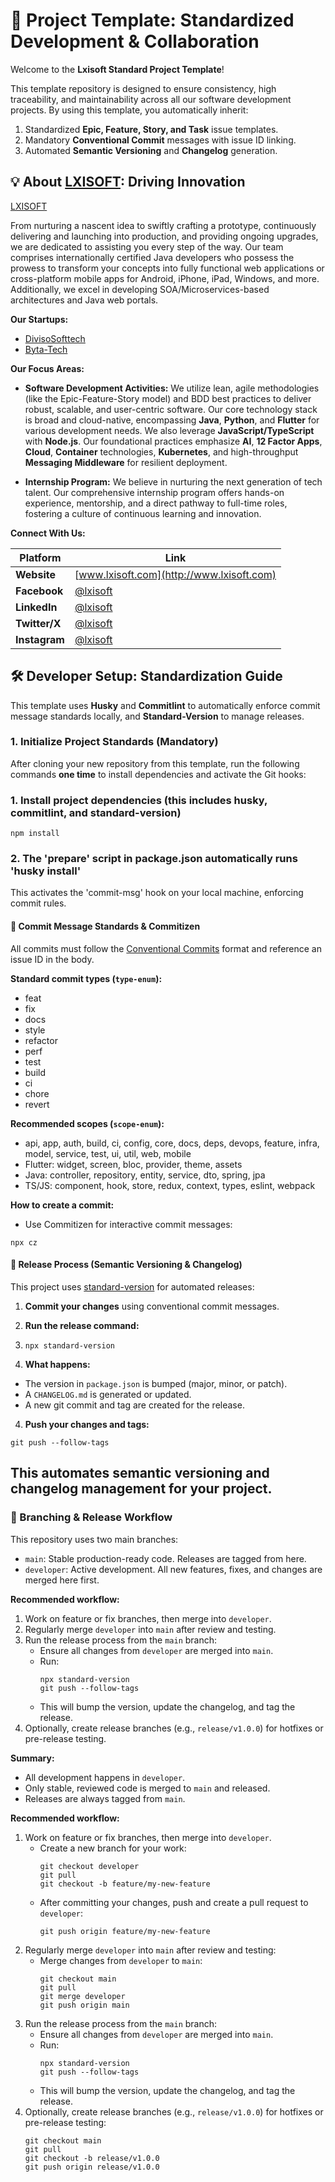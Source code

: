 # 🚀 Project Template: Standardized Development & Collaboration

Welcome to the **Lxisoft Standard Project Template**!

This template repository is designed to ensure consistency, high traceability, and maintainability across all our software development projects. By using this template, you automatically inherit:

1. Standardized **Epic, Feature, Story, and Task** issue templates.
2. Mandatory **Conventional Commit** messages with issue ID linking.
3. Automated **Semantic Versioning** and **Changelog** generation.

## 💡 About [LXISOFT](https://www.lxisoft.com): Driving Innovation

[LXISOFT](https://www.lxisoft.com) 

From nurturing a nascent idea to swiftly crafting a prototype, continuously delivering and launching into production, and providing ongoing upgrades, we are dedicated to assisting you every step of the way. Our team comprises internationally certified Java developers who possess the prowess to transform your concepts into fully functional web applications or cross-platform mobile apps for Android, iPhone, iPad, Windows, and more. Additionally, we excel in developing SOA/Microservices-based architectures and Java web portals.

**Our Startups:**
- [DivisoSofttech](https://www.lxisoft.com/startups/diviso-softtech)
- [Byta-Tech](https://www.lxisoft.com/startups/byta-tech)

**Our Focus Areas:**

* **Software Development Activities:** We utilize lean, agile methodologies (like the Epic-Feature-Story model) and BDD best practices to deliver robust, scalable, and user-centric software. Our core technology stack is broad and cloud-native, encompassing **Java**, **Python**, and **Flutter** for various development needs. We also leverage **JavaScript/TypeScript** with **Node.js**. Our foundational practices emphasize **AI**, **12 Factor Apps**, **Cloud**, **Container** technologies, **Kubernetes**, and high-throughput **Messaging Middleware** for resilient deployment.

* **Internship Program:** We believe in nurturing the next generation of tech talent. Our comprehensive internship program offers hands-on experience, mentorship, and a direct pathway to full-time roles, fostering a culture of continuous learning and innovation.

**Connect With Us:**

| Platform | Link | 
| ----- | ----- | 
| **Website** | [www.lxisoft.com](http://www.lxisoft.com) | 
| **Facebook** | [@lxisoft](https://www.facebook.com/lxisoft) | 
| **LinkedIn** | [@lxisoft](https://www.linkedin.com/company/lxisoft) | 
| **Twitter/X** | [@lxisoft](https://twitter.com/lxisoft) | 
| **Instagram** | [@lxisoft](https://www.instagram.com/lxisoft) | 

## 🛠️ Developer Setup: Standardization Guide

This template uses **Husky** and **Commitlint** to automatically enforce commit message standards locally, and **Standard-Version** to manage releases.

### 1. Initialize Project Standards (Mandatory)

After cloning your new repository from this template, run the following commands **one time** to install dependencies and activate the Git hooks:


### 1. Install project dependencies (this includes husky, commitlint, and standard-version)

```npm install                                                ```

### 2. The 'prepare' script in package.json automatically runs 'husky install'
 This activates the 'commit-msg' hook on your local machine, enforcing commit rules.

#### 📝 Commit Message Standards & Commitizen

All commits must follow the [Conventional Commits](https://www.conventionalcommits.org/) format and reference an issue ID in the body.

**Standard commit types (`type-enum`):**
- feat
- fix
- docs
- style
- refactor
- perf
- test
- build
- ci
- chore
- revert

**Recommended scopes (`scope-enum`):**
- api, app, auth, build, ci, config, core, docs, deps, devops, feature, infra, model, service, test, ui, util, web, mobile
- Flutter: widget, screen, bloc, provider, theme, assets
- Java: controller, repository, entity, service, dto, spring, jpa
- TS/JS: component, hook, store, redux, context, types, eslint, webpack

**How to create a commit:**
- Use Commitizen for interactive commit messages:

```npx cz                                            ```

#### 🚀 Release Process (Semantic Versioning & Changelog)

This project uses [standard-version](https://github.com/conventional-changelog/standard-version) for automated releases:

1. **Commit your changes** using conventional commit messages.
2. **Run the release command:**
3. ``` npx standard-version                          ```


3. **What happens:**
- The version in `package.json` is bumped (major, minor, or patch).
- A `CHANGELOG.md` is generated or updated.
- A new git commit and tag are created for the release.
4. **Push your changes and tags:**


``` git push --follow-tags                          ```


This automates semantic versioning and changelog management for your project.
---

### 🔀 Branching & Release Workflow

This repository uses two main branches:

- `main`: Stable production-ready code. Releases are tagged from here.
- `developer`: Active development. All new features, fixes, and changes are merged here first.

**Recommended workflow:**

1. Work on feature or fix branches, then merge into `developer`.
2. Regularly merge `developer` into `main` after review and testing.
3. Run the release process from the `main` branch:
	 - Ensure all changes from `developer` are merged into `main`.
	 - Run:
		 ```
		 npx standard-version
		 git push --follow-tags
		 ```
	 - This will bump the version, update the changelog, and tag the release.
4. Optionally, create release branches (e.g., `release/v1.0.0`) for hotfixes or pre-release testing.

**Summary:**
- All development happens in `developer`.
- Only stable, reviewed code is merged to `main` and released.
- Releases are always tagged from `main`.

**Recommended workflow:**

1. Work on feature or fix branches, then merge into `developer`.
	 - Create a new branch for your work:
		 ```
		 git checkout developer
		 git pull
		 git checkout -b feature/my-new-feature
		 ```
	 - After committing your changes, push and create a pull request to `developer`:
		 ```
		 git push origin feature/my-new-feature
		 ```
2. Regularly merge `developer` into `main` after review and testing:
	 - Merge changes from `developer` to `main`:
		 ```
		 git checkout main
		 git pull
		 git merge developer
		 git push origin main
		 ```
3. Run the release process from the `main` branch:
	 - Ensure all changes from `developer` are merged into `main`.
	 - Run:
		 ```
		 npx standard-version
		 git push --follow-tags
		 ```
	 - This will bump the version, update the changelog, and tag the release.
4. Optionally, create release branches (e.g., `release/v1.0.0`) for hotfixes or pre-release testing:
	 ```
	 git checkout main
	 git pull
	 git checkout -b release/v1.0.0
	 git push origin release/v1.0.0
	 ```